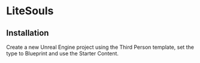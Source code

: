 # LiteSouls

## Installation
Create a new Unreal Engine project using the Third Person template, set the type to Blueprint and use the Starter Content.